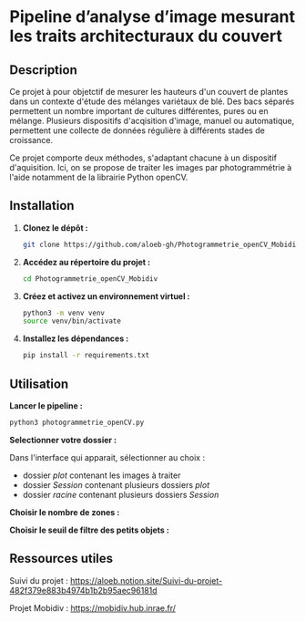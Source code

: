 # Pipeline d’analyse d’image mesurant les traits architecturaux du couvert

## Description
Ce projet à pour objetctif de mesurer les hauteurs d'un couvert de plantes dans un contexte d'étude des mélanges variétaux de blé.
Des bacs séparés permettent un nombre important de cultures différentes, pures ou en mélange.
Plusieurs dispositifs d'acqisition d'image, manuel ou automatique, permettent une collecte de données régulière à différents stades de croissance.

Ce projet comporte deux méthodes, s'adaptant chacune à un dispositif d'aquisition. Ici, on se propose de traiter les images par photogrammétrie à l'aide notamment de la librairie Python openCV.

## Installation

1. **Clonez le dépôt :**
    ```bash
    git clone https://github.com/aloeb-gh/Photogrammetrie_openCV_Mobidiv.git
    ```

2. **Accédez au répertoire du projet :**
    ```bash
    cd Photogrammetrie_openCV_Mobidiv
    ```

3. **Créez et activez un environnement virtuel :**
    ```bash
    python3 -m venv venv
    source venv/bin/activate
    ```

4. **Installez les dépendances :**
    ```bash
    pip install -r requirements.txt
    ```



## Utilisation
**Lancer le pipeline :**

```bash
python3 photogrammetrie_openCV.py 
```

**Selectionner votre dossier :**

Dans l'interface qui apparait, sélectionner au choix : 
- dossier *plot* contenant les images à traiter
- dossier *Session* contenant plusieurs dossiers *plot*
- dossier *racine* contenant plusieurs dossiers *Session*

**Choisir le nombre de zones :**


**Choisir le seuil de filtre des petits objets :**


## Ressources utiles

Suivi du projet : 
https://aloeb.notion.site/Suivi-du-projet-482f379e883b4974b1b2b95aec96181d

Projet Mobidiv : https://mobidiv.hub.inrae.fr/
